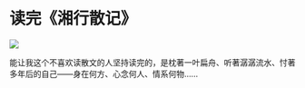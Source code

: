 # 读完《湘行散记》


![](http://pic.yupoo.com/leninlee/EfaDoeOo/medium.jpg)

能让我这个不喜欢读散文的人坚持读完的，是枕著一叶扁舟、听著潺潺流水、忖著多年后的自己——身在何方、心念何人、情系何物……

